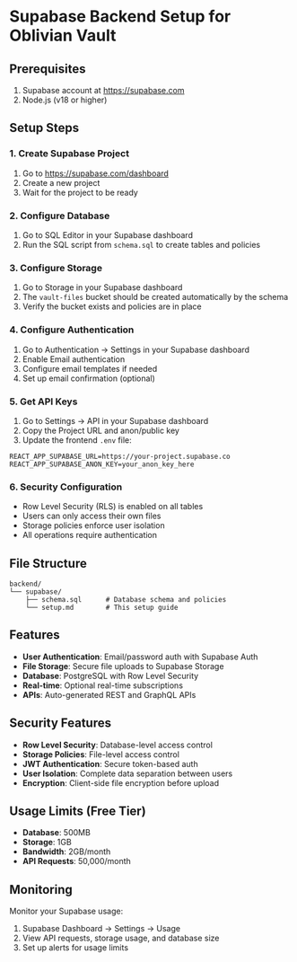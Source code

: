 
# Supabase Backend Setup for Oblivian Vault

## Prerequisites
1. Supabase account at https://supabase.com
2. Node.js (v18 or higher)

## Setup Steps

### 1. Create Supabase Project
1. Go to https://supabase.com/dashboard
2. Create a new project
3. Wait for the project to be ready

### 2. Configure Database
1. Go to SQL Editor in your Supabase dashboard
2. Run the SQL script from `schema.sql` to create tables and policies

### 3. Configure Storage
1. Go to Storage in your Supabase dashboard
2. The `vault-files` bucket should be created automatically by the schema
3. Verify the bucket exists and policies are in place

### 4. Configure Authentication
1. Go to Authentication → Settings in your Supabase dashboard
2. Enable Email authentication
3. Configure email templates if needed
4. Set up email confirmation (optional)

### 5. Get API Keys
1. Go to Settings → API in your Supabase dashboard
2. Copy the Project URL and anon/public key
3. Update the frontend `.env` file:

```
REACT_APP_SUPABASE_URL=https://your-project.supabase.co
REACT_APP_SUPABASE_ANON_KEY=your_anon_key_here
```

### 6. Security Configuration
- Row Level Security (RLS) is enabled on all tables
- Users can only access their own files
- Storage policies enforce user isolation
- All operations require authentication

## File Structure

```
backend/
└── supabase/
    ├── schema.sql      # Database schema and policies
    └── setup.md        # This setup guide
```

## Features

- **User Authentication**: Email/password auth with Supabase Auth
- **File Storage**: Secure file uploads to Supabase Storage
- **Database**: PostgreSQL with Row Level Security
- **Real-time**: Optional real-time subscriptions
- **APIs**: Auto-generated REST and GraphQL APIs

## Security Features

- **Row Level Security**: Database-level access control
- **Storage Policies**: File-level access control
- **JWT Authentication**: Secure token-based auth
- **User Isolation**: Complete data separation between users
- **Encryption**: Client-side file encryption before upload

## Usage Limits (Free Tier)

- **Database**: 500MB
- **Storage**: 1GB
- **Bandwidth**: 2GB/month
- **API Requests**: 50,000/month

## Monitoring

Monitor your Supabase usage:
1. Supabase Dashboard → Settings → Usage
2. View API requests, storage usage, and database size
3. Set up alerts for usage limits
